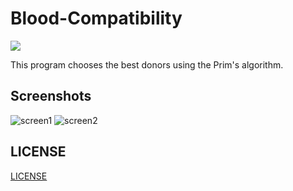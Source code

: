 # Blood-Compatibility
![](https://img.shields.io/badge/python-3476AB?style=for-the-badge&logo=python&logoColor=white&labelColor=101010)

This program chooses the best donors using the Prim's algorithm.

## Screenshots
![screen1](https://i.imgur.com/EbZongU.png "Graph")
![screen2](https://i.imgur.com/MXiE3Bc.png "Results")

## LICENSE
[LICENSE](LICENSE)
